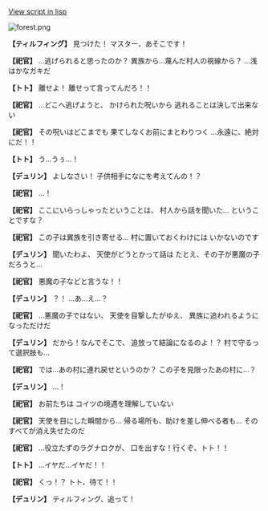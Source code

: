 [View script in lisp](../scripts/1240101.txt)

![forest.png](../images/backgrounds/forest.png)

**【ティルフィング】**
見つけた！
マスター、あそこです！

**【祀官】**
…逃げられると思ったのか？
異族から…蔑んだ村人の視線から？
…浅はかなガキだ

**【トト】**
離せよ！
離せって言ってんだろ！！

**【祀官】**
…どこへ逃げようと、
かけられた呪いから
逃れることは決して出来ない

**【祀官】**
その呪いはどこまでも
果てしなくお前にまとわりつく
…永遠に、絶対にだ！！

**【トト】**
う…うぅ…！

**【デュリン】**
よしなさい！
子供相手になにを考えてんの！？

**【祀官】**
…！

**【祀官】**
ここにいらっしゃったということは、
村人から話を聞いた…
ということですな？

**【祀官】**
この子は異族を引き寄せる…
村に置いておくわけには
いかないのです

**【デュリン】**
聞いたわよ、
天使がどうとかって話は
たとえ、その子が悪魔の子だろうと…

**【祀官】**
悪魔の子などと言うな！！

**【デュリン】**
？！
…あ…え…？

**【祀官】**
…悪魔の子ではない、
天使を目撃したがゆえ、
異族に追われるようになっただけだ

**【デュリン】**
だから！なんでそこで、
追放って結論になるのよ！？
村で守るって選択肢も…

**【祀官】**
では…あの村に連れ戻せというのか？
この子を見限ったあの村に…？

**【デュリン】**
…！

**【祀官】**
お前たちは
コイツの境遇を理解していない

**【祀官】**
天使を目にした瞬間から…
帰る場所も、助けを差し伸べる者も…
そのすべてが消え失せたのだ

**【祀官】**
…役立たずのラグナロクが、
口を出すな！行くぞ、トト！！

**【トト】**
…イヤだ…イヤだ！！

**【祀官】**
くっ！？
トト、待て！！

**【デュリン】**
ティルフィング、追って！